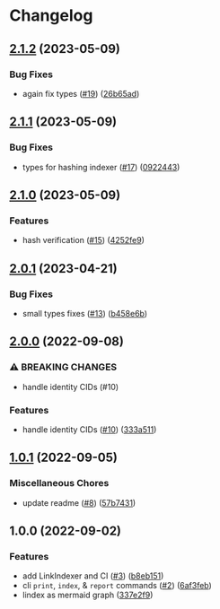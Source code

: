 # Changelog

## [2.1.2](https://github.com/web3-storage/linkdex/compare/v2.1.1...v2.1.2) (2023-05-09)


### Bug Fixes

* again fix types ([#19](https://github.com/web3-storage/linkdex/issues/19)) ([26b65ad](https://github.com/web3-storage/linkdex/commit/26b65ade9772add75b2674a99ebef96ff1162170))

## [2.1.1](https://github.com/web3-storage/linkdex/compare/v2.1.0...v2.1.1) (2023-05-09)


### Bug Fixes

* types for hashing indexer ([#17](https://github.com/web3-storage/linkdex/issues/17)) ([0922443](https://github.com/web3-storage/linkdex/commit/092244388b71e2698dab6d1d887ffd5cb550d167))

## [2.1.0](https://github.com/web3-storage/linkdex/compare/v2.0.1...v2.1.0) (2023-05-09)


### Features

* hash verification ([#15](https://github.com/web3-storage/linkdex/issues/15)) ([4252fe9](https://github.com/web3-storage/linkdex/commit/4252fe9523e7d7e76b17d15e1a3783776835177c))

## [2.0.1](https://github.com/web3-storage/linkdex/compare/v2.0.0...v2.0.1) (2023-04-21)


### Bug Fixes

* small types fixes ([#13](https://github.com/web3-storage/linkdex/issues/13)) ([b458e6b](https://github.com/web3-storage/linkdex/commit/b458e6bc1795aaf8679267d4ffee6a4434d75004))

## [2.0.0](https://github.com/web3-storage/linkdex/compare/v1.0.1...v2.0.0) (2022-09-08)


### ⚠ BREAKING CHANGES

* handle identity CIDs (#10)

### Features

* handle identity CIDs ([#10](https://github.com/web3-storage/linkdex/issues/10)) ([333a511](https://github.com/web3-storage/linkdex/commit/333a511fb29f0ef6d6bd462b98afc900b668eea0))

## [1.0.1](https://github.com/web3-storage/linkdex/compare/v1.0.0...v1.0.1) (2022-09-05)


### Miscellaneous Chores

* update readme ([#8](https://github.com/web3-storage/linkdex/issues/8)) ([57b7431](https://github.com/web3-storage/linkdex/commit/57b743109833e1e5223d062192e1936ceef1f88e))

## 1.0.0 (2022-09-02)


### Features

* add LinkIndexer and CI ([#3](https://github.com/web3-storage/linkdex/issues/3)) ([b8eb151](https://github.com/web3-storage/linkdex/commit/b8eb151d7b500adf268f0e3b937b4ec49ac3c7f5))
* cli `print`, `index`, & `report` commands ([#2](https://github.com/web3-storage/linkdex/issues/2)) ([6af3feb](https://github.com/web3-storage/linkdex/commit/6af3feb3134533e326afe44d7911e15a10189fe6))
* lindex as mermaid graph ([337e2f9](https://github.com/web3-storage/linkdex/commit/337e2f9c7603feadaa9ffe7b4b1d9a8d54db9a66))

